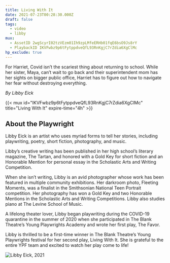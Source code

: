 ```yaml
---
title: Living With It
date: 2021-07-23T00:28:30.000Z
draft: false
tags:
  - video
  - libby
mux:
  - AssetID 2wgScyrI02tzVEzm01Ih9zpLMfeERHb01fqE6bsO9Js8rY
  - PlaybackID IKVFwbz9p6tFytppdveQfL93RnKgjC7rZdia6XgClMc
hp_exclude: true
---
```


For Harriet, Covid isn’t the scariest thing about returning to school. While her sister, Maya, can’t wait to go back and their superintendent mom has her sights on bigger public office, Harriet has to figure out how to navigate her fear  without destroying everything.

*By Libby Eick*

<!--more-->

{{< mux id="IKVFwbz9p6tFytppdveQfL93RnKgjC7rZdia6XgClMc" title="Living With It" expire-time="4h" >}}

## About the Playwright
Libby Eick is an artist who uses myriad forms to tell her stories, including playwriting, poetry, short fiction, photography, and music.

Libby’s creative writing has been published in her high school’s literary magazine, The Tartan, and honored with a Gold Key for short fiction and an Honorable Mention for personal essay in the Scholastic Arts and Writing Competition.

When she isn’t writing, Libby is an avid photographer whose work has been featured in multiple community exhibitions. Her darkroom photo, Fleeting Moments, was a finalist in the Smithsonian National Teen Portrait competition. Her photography has won a Gold Key and two Honorable Mentions in the Scholastic Arts and Writing Competitions. Libby also studies piano at The Levine School of Music.

A lifelong theater lover, Libby began playwriting during the COVID-19 quarantine in the summer of 2020 when she participated in The Blank Theatre’s Young Playwrights Academy and wrote her first play, The Favor.

Libby is thrilled to be a first-time winner in The Blank Theatre’s Young Playwrights festival for her second play, Living With It. She is grateful to the entire YPF team and excited to watch her play come to life!


![Libby Eick, 2021](/20210424-libby-play-headshot-0086.jpg "Libby Eick, 2021")